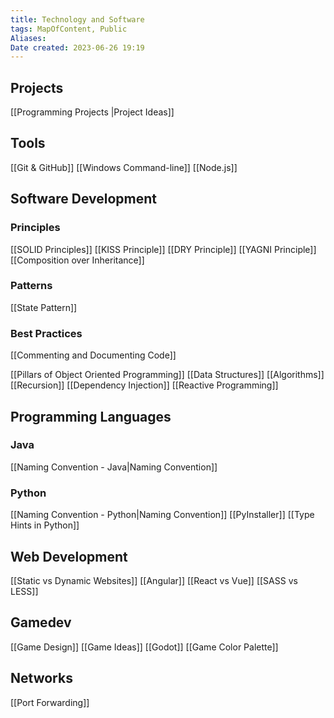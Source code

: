 ```yaml
---
title: Technology and Software
tags: MapOfContent, Public
Aliases:
Date created: 2023-06-26 19:19
---
```

## Projects
[[Programming Projects |Project Ideas]]

## Tools
[[Git & GitHub]]
[[Windows Command-line]]
[[Node.js]]

## Software Development

### Principles
[[SOLID Principles]] 
[[KISS Principle]]
[[DRY Principle]]
[[YAGNI Principle]]
[[Composition over Inheritance]]
### Patterns
[[State Pattern]]
### Best Practices
[[Commenting and Documenting Code]]



[[Pillars of Object Oriented Programming]] 
[[Data Structures]]
[[Algorithms]]
[[Recursion]]
[[Dependency Injection]]
[[Reactive Programming]]
## Programming Languages
### Java
[[Naming Convention - Java|Naming Convention]] 

### Python
[[Naming Convention - Python|Naming Convention]]
[[PyInstaller]]
[[Type Hints in Python]]

## Web Development
[[Static vs Dynamic Websites]]
[[Angular]]
[[React vs Vue]]
[[SASS vs LESS]]

## Gamedev
[[Game Design]]
[[Game Ideas]]
[[Godot]]
[[Game Color Palette]]

## Networks
[[Port Forwarding]]
